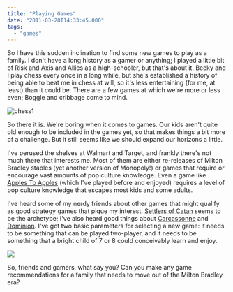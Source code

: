 ```yaml
---
title: "Playing Games"
date: "2011-03-28T14:33:45.000"
tags: 
  - "games"
---
```


So I have this sudden inclination to find some new games to play as a family. I don't have a long history as a gamer or anything; I played a little bit of Risk and Axis and Allies as a high-schooler, but that's about it. Becky and I play chess every once in a long while, but she's established a history of being able to beat me in chess at will, so it's less entertaining (for me, at least) than it could be. There are a few games at which we're more or less even; Boggle and cribbage come to mind.

![](http://chrishubbs.com/wordpress/wp-content/uploads/2011/03/chess1-150x150.jpg "chess1")

So there it is. We're boring when it comes to games. Our kids aren't quite old enough to be included in the games yet, so that makes things a bit more of a challenge. But it still seems like we should expand our horizons a little.

I've perused the shelves at Walmart and Target, and frankly there's not much there that interests me. Most of them are either re-releases of Milton Bradley staples (yet another version of Monopoly!) or games that require or encourage vast amounts of pop culture knowledge. Even a game like [Apples To Apples](http://www.amazon.com/gp/product/B00112CHCK/ref=as_li_ss_tl?ie=UTF8&tag=scifirev-20&linkCode=as2&camp=1789&creative=390957&creativeASIN=B00112CHCK) (which I've played before and enjoyed) requires a level of pop culture knowledge that escapes most kids and some adults.

I've heard some of my nerdy friends about other games that might qualify as good strategy games that pique my interest. [Settlers of Catan](http://www.amazon.com/gp/product/B000W7JWUA/ref=as_li_ss_tl?ie=UTF8&tag=chrishubbs-20&linkCode=as2&camp=1789&creative=390957&creativeASIN=B000W7JWUA) seems to be the archetype; I've also heard good things about [Carcassonne](http://www.amazon.com/gp/product/B00005UNAX/ref=as_li_ss_tl?ie=UTF8&tag=chrishubbs-20&linkCode=as2&camp=1789&creative=390957&creativeASIN=B00005UNAX) and [Dominion](http://www.amazon.com/gp/product/B001JQY6K4/ref=as_li_ss_tl?ie=UTF8&tag=chrishubbs-20&linkCode=as2&camp=1789&creative=390957&creativeASIN=B001JQY6K4). I've got two basic parameters for selecting a new game: it needs to be something that can be played two-player, and it needs to be something that a bright child of 7 or 8 could conceivably learn and enjoy.

![](http://ecx.images-amazon.com/images/I/51vKJ6RUYHL._SL160_.jpg)

So, friends and gamers, what say you? Can you make any game recommendations for a family that needs to move out of the Milton Bradley era?

